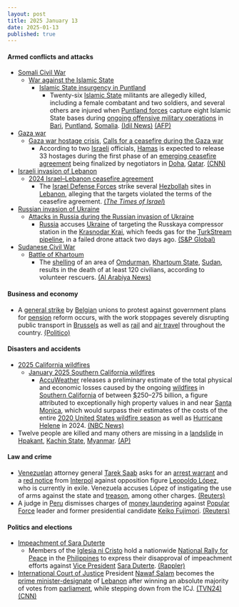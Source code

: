 ```yaml
---
layout: post
title: 2025 January 13
date: 2025-01-13
published: true
---
```



#### Armed conflicts and attacks

* [Somali Civil War](https://en.wikipedia.org/wiki/Somali_Civil_War_%282009%E2%80%93present%29 "Somali Civil War (2009–present)")
  * [War against the Islamic State](https://en.wikipedia.org/wiki/War_against_the_Islamic_State "War against the Islamic State")
    * [Islamic State insurgency in Puntland](https://en.wikipedia.org/wiki/Islamic_State_insurgency_in_Puntland "Islamic State insurgency in Puntland")
      * Twenty-six [Islamic State](https://en.wikipedia.org/wiki/Islamic_State_%E2%80%93_Somalia_Province "Islamic State – Somalia Province") militants are allegedly killed, including a female combatant and two soldiers, and several others are injured when [Puntland forces](https://en.wikipedia.org/wiki/Puntland_Security_Force "Puntland Security Force") capture eight Islamic State bases during [ongoing offensive military operations](https://en.wikipedia.org/wiki/Islamic_State_insurgency_in_Puntland#Clashes "Islamic State insurgency in Puntland") in [Bari](https://en.wikipedia.org/wiki/Bari%2C_Somalia "Bari, Somalia"), [Puntland](https://en.wikipedia.org/wiki/Puntland "Puntland"), [Somalia](https://en.wikipedia.org/wiki/Somalia "Somalia"). [(Idil News)](https://www.idilnews.com/puntland-forces-kill-26-isis-militants-in-major-offensive-in-bari-region/) [(AFP)](https://www.barrons.com/news/several-is-fighters-killed-in-somalia-s-puntland-state-9950d700)
* [Gaza war](https://en.wikipedia.org/wiki/Gaza_war "Gaza war")
  * [Gaza war hostage crisis](https://en.wikipedia.org/wiki/Gaza_war_hostage_crisis "Gaza war hostage crisis"), [Calls for a ceasefire during the Gaza war](https://en.wikipedia.org/wiki/Calls_for_a_ceasefire_during_the_Gaza_war "Calls for a ceasefire during the Gaza war")
    * According to two [Israeli](https://en.wikipedia.org/wiki/Israel "Israel") officials, [Hamas](https://en.wikipedia.org/wiki/Hamas "Hamas") is expected to release 33 hostages during the first phase of an [emerging ceasefire agreement](https://en.wikipedia.org/wiki/2025_Gaza_war_ceasefire "2025 Gaza war ceasefire") being finalized by negotiators in [Doha](https://en.wikipedia.org/wiki/Doha "Doha"), [Qatar](https://en.wikipedia.org/wiki/Qatar "Qatar"). [(CNN)](https://www.cnn.com/2025/01/13/middleeast/hamas-33-hostages-israel-ceasefire-talks-intl-latam)
* [Israeli invasion of Lebanon](https://en.wikipedia.org/wiki/Israeli_invasion_of_Lebanon_%282024%E2%80%93present%29 "Israeli invasion of Lebanon (2024–present)")
  * [2024 Israel–Lebanon ceasefire agreement](https://en.wikipedia.org/wiki/2024_Israel%E2%80%93Lebanon_ceasefire_agreement "2024 Israel–Lebanon ceasefire agreement")
    * The [Israel Defense Forces](https://en.wikipedia.org/wiki/Israel_Defense_Forces "Israel Defense Forces") strike several [Hezbollah](https://en.wikipedia.org/wiki/Hezbollah "Hezbollah") sites in [Lebanon](https://en.wikipedia.org/wiki/Lebanon "Lebanon"), alleging that the targets violated the terms of the ceasefire agreement. [(*The Times of Israel*)](https://www.timesofisrael.com/idf-says-it-hit-hezbollah-sites-after-ceasefire-monitors-failed-to-address-threats/)
* [Russian invasion of Ukraine](https://en.wikipedia.org/wiki/Russian_invasion_of_Ukraine "Russian invasion of Ukraine")
  * [Attacks in Russia during the Russian invasion of Ukraine](https://en.wikipedia.org/wiki/Attacks_in_Russia_during_the_Russian_invasion_of_Ukraine "Attacks in Russia during the Russian invasion of Ukraine")
    * [Russia](https://en.wikipedia.org/wiki/Russia "Russia") accuses [Ukraine](https://en.wikipedia.org/wiki/Ukraine "Ukraine") of targeting the Russkaya compressor station in the [Krasnodar Krai](https://en.wikipedia.org/wiki/Krasnodar_Krai "Krasnodar Krai"), which feeds gas for the [TurkStream pipeline](https://en.wikipedia.org/wiki/TurkStream "TurkStream"), in a failed drone attack two days ago. [(S&P Global)](https://www.spglobal.com/commodity-insights/en/news-research/latest-news/natural-gas/011325-gas-market-on-alert-after-russia-claims-ukrainian-attack-on-turkstream-station)
* [Sudanese Civil War](https://en.wikipedia.org/wiki/Sudanese_civil_war_%282023%E2%80%93present%29 "Sudanese civil war (2023–present)")
  * [Battle of Khartoum](https://en.wikipedia.org/wiki/Battle_of_Khartoum_%282023%E2%80%93present%29 "Battle of Khartoum (2023–present)")
    * The [shelling](https://en.wikipedia.org/wiki/Shell_%28projectile%29 "Shell (projectile)") of an area of [Omdurman](https://en.wikipedia.org/wiki/Omdurman "Omdurman"), [Khartoum State](https://en.wikipedia.org/wiki/Khartoum_State "Khartoum State"), [Sudan](https://en.wikipedia.org/wiki/Sudan "Sudan"), results in the death of at least 120 civilians, according to volunteer rescuers. [(Al Arabiya News)](https://english.alarabiya.net/News/middle-east/2025/01/14/sudan-rescuers-say-more-than-120-killed-by-shelling-near-capital)

#### Business and economy

* A [general strike](https://en.wikipedia.org/wiki/General_strikes_in_Belgium "General strikes in Belgium") by [Belgian](https://en.wikipedia.org/wiki/Belgium "Belgium") unions to protest against government plans for [pension](https://en.wikipedia.org/wiki/Pension "Pension") reform occurs, with the work stoppages severely disrupting public transport in [Brussels](https://en.wikipedia.org/wiki/Brussels "Brussels") as well as [rail](https://en.wikipedia.org/wiki/Rail_transport_in_Belgium "Rail transport in Belgium") and [air travel](https://en.wikipedia.org/wiki/List_of_airports_in_Belgium "List of airports in Belgium") throughout the country. [(Politico)](https://www.politico.eu/article/belgian-transport-faces-severe-disruption-monday-by-national-strike/)

#### Disasters and accidents

* [2025 California wildfires](https://en.wikipedia.org/wiki/2025_California_wildfires "2025 California wildfires")
  * [January 2025 Southern California wildfires](https://en.wikipedia.org/wiki/January_2025_Southern_California_wildfires "January 2025 Southern California wildfires")
    * [AccuWeather](https://en.wikipedia.org/wiki/AccuWeather "AccuWeather") releases a preliminary estimate of the total physical and economic losses caused by the ongoing [wildfires](https://en.wikipedia.org/wiki/Wildfire "Wildfire") in [Southern California](https://en.wikipedia.org/wiki/Southern_California "Southern California") of between [$](https://en.wikipedia.org/wiki/United_States_dollar "United States dollar")250–275 billion, a figure attributed to exceptionally high property values in and near [Santa Monica](https://en.wikipedia.org/wiki/Santa_Monica "Santa Monica"), which would surpass their estimates of the costs of the entire [2020 United States wildfire season](https://en.wikipedia.org/wiki/2020_Western_United_States_wildfire_season "2020 Western United States wildfire season") as well as [Hurricane Helene](https://en.wikipedia.org/wiki/Hurricane_Helene "Hurricane Helene") in 2024. [(NBC News)](https://www.nbcnews.com/weather/wildfires/live-blog/california-wildfires-live-updates-santa-ana-winds-continue-rcna187351)
* Twelve people are killed and many others are missing in a [landslide](https://en.wikipedia.org/wiki/Landslide "Landslide") in [Hpakant](https://en.wikipedia.org/wiki/Hpakant "Hpakant"), [Kachin State](https://en.wikipedia.org/wiki/Kachin_State "Kachin State"), [Myanmar](https://en.wikipedia.org/wiki/Myanmar "Myanmar"). [(AP)](https://apnews.com/article/myanmar-jade-mine-landslide-e39761fcf484acf3ecc53576d3810692)

#### Law and crime

* [Venezuelan](https://en.wikipedia.org/wiki/Venezuela "Venezuela") attorney general [Tarek Saab](https://en.wikipedia.org/wiki/Tarek_Saab "Tarek Saab") asks for an [arrest warrant](https://en.wikipedia.org/wiki/Arrest_warrant "Arrest warrant") and a [red notice](https://en.wikipedia.org/wiki/Red_notice "Red notice") from [Interpol](https://en.wikipedia.org/wiki/Interpol "Interpol") against opposition figure [Leopoldo López](https://en.wikipedia.org/wiki/Leopoldo_L%C3%B3pez "Leopoldo López"), who is currently in exile. Venezuela accuses López of instigating the use of arms against the state and [treason](https://en.wikipedia.org/wiki/Treason "Treason"), among other charges. [(Reuters)](https://www.reuters.com/world/americas/venezuela-ag-requests-warrant-interpol-notice-against-opposition-figure-living-2025-01-13/)
* A judge in [Peru](https://en.wikipedia.org/wiki/Peru "Peru") dismisses charges of [money laundering](https://en.wikipedia.org/wiki/Money_laundering "Money laundering") against [Popular Force](https://en.wikipedia.org/wiki/Popular_Force "Popular Force") leader and former presidential candidate [Keiko Fujimori](https://en.wikipedia.org/wiki/Keiko_Fujimori "Keiko Fujimori"). [(Reuters)](https://www.reuters.com/world/americas/peru-judge-throws-out-keiko-fujimoris-money-laundering-trial-2025-01-13/)

#### Politics and elections

* [Impeachment of Sara Duterte](https://en.wikipedia.org/wiki/Impeachment_of_Sara_Duterte "Impeachment of Sara Duterte")
  * Members of the [Iglesia ni Cristo](https://en.wikipedia.org/wiki/Iglesia_ni_Cristo "Iglesia ni Cristo") hold a nationwide [National Rally for Peace](https://en.wikipedia.org/wiki/National_Rally_for_Peace "National Rally for Peace") in the [Philippines](https://en.wikipedia.org/wiki/Philippines "Philippines") to express their disapproval of impeachment efforts against [Vice President](https://en.wikipedia.org/wiki/Vice_President_of_the_Philippines "Vice President of the Philippines") [Sara Duterte](https://en.wikipedia.org/wiki/Sara_Duterte "Sara Duterte"). [(Rappler)](https://www.rappler.com/philippines/photos-iglesia-ni-cristo-national-rally-peace-january-13-2025/)
* [International Court of Justice](https://en.wikipedia.org/wiki/International_Court_of_Justice "International Court of Justice") President [Nawaf Salam](https://en.wikipedia.org/wiki/Nawaf_Salam "Nawaf Salam") becomes the [prime minister-designate](https://en.wikipedia.org/wiki/Prime_Minister_of_Lebanon "Prime Minister of Lebanon") of [Lebanon](https://en.wikipedia.org/wiki/Lebanon "Lebanon") after winning an absolute majority of votes from [parliament](https://en.wikipedia.org/wiki/Parliament_of_Lebanon "Parliament of Lebanon"), while stepping down from the ICJ. [(TVN24)](https://tvn24.pl/swiat/liban-prezes-mts-nawaf-salam-otrzymal-misje-tworzenia-rzadu-st8259027)[(CNN)](https://edition.cnn.com/2025/01/13/middleeast/icj-judge-nawaf-salam-lebanon-prime-minister-intl/index.html)

